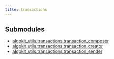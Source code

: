 ```yaml
---
title: transactions
---
```

## Submodules

* [algokit_utils.transactions.transaction_composer](/reference/algokit-utils-py/api/transactions/transaction_composer/)
* [algokit_utils.transactions.transaction_creator](/reference/algokit-utils-py/api/transactions/transaction_creator/)
* [algokit_utils.transactions.transaction_sender](/reference/algokit-utils-py/api/transactions/transaction_sender/)